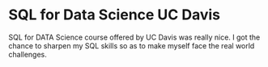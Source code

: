 # SQL for Data Science UC Davis
SQL for DATA Science course offered by UC Davis was really nice. I got the chance to sharpen my SQL skills so as to make myself face the 
real world challenges. 
